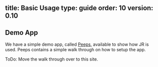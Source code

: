 title: Basic Usage
type: guide
order: 10
version: 0.10
---

## Demo App

We have a simple demo app, called [Peeps](https://github.com/cerebris/peeps), available to show how JR is used. Peeps contains a simple walk through on how to setup the app.

ToDo: Move the walk through over to this site.
